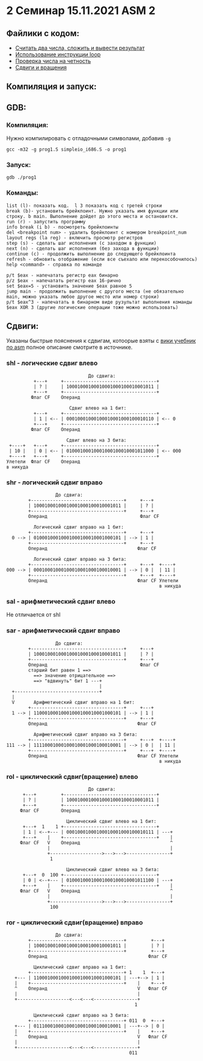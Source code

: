 # 2 Семинар 15.11.2021 ASM 2

## Файлики с кодом:
- [Считать два числа, сложить и вывести результат](add_two.S)
- [Использование инструкции loop](loop.S)
- [Проверка числа на четность](even.S)
- [Сдвиги и вращения](shifts.S)

## Компиляция и запуск:

## GDB:

### Компиляция:

Нужно компилировать с отладочными символами, добавив `-g`

`gcc -m32 -g prog1.S simpleio_i686.S -o prog1`

### Запуск:

`gdb ./prog1`

### Команды:

    list (l)- показать код.  l 3 показать код с третей строки
    break (b)- установить брейкпоинт. Нужно указать имя функции или строку. b main. Выполнение дойдет до этого места и остановится.
    run (r) - запустить программу
    info break (i b) - посмотреть брейкпоинты
    del <breakpoint num> - удалить брейкпоинт с номером breakpoint_num
    layout regs (la reg) - включить просмотр регистров
    step (s) - сделать шаг исполнения (с заходом в функции)
    next (n) - сделать шаг исполнения (без захода в функции)
    continue (c) - продолжить выполнение до следующего брейкпоинта
    refresh - обновить отображение (если все съехало или перекособочилось)
    help <command> - справка по команде

    p/t $eax - напечатать регистр eax бинарно
    p/z $eax - напечатать регистр eax 16-рично
    set $eax=5 - установить значение $eax равное 5
    jump main - продолжить выполнение с другого места (не обязательно main, можно указать любое другое место или номер строки)
    p/t $eax^3 - напечатать в бинарном виде рузультат выполнения команды $eax XOR 3 (другие логические операции тоже можно использовать)

## Сдвиги:

Указаны быстрые пояснения к сдвигам, котоорые взяты с [вики учебник по asm](https://ru.wikibooks.org/wiki/%D0%90%D1%81%D1%81%D0%B5%D0%BC%D0%B1%D0%BB%D0%B5%D1%80_%D0%B2_Linux_%D0%B4%D0%BB%D1%8F_%D0%BF%D1%80%D0%BE%D0%B3%D1%80%D0%B0%D0%BC%D0%BC%D0%B8%D1%81%D1%82%D0%BE%D0%B2_C) полное описание смотрите в источнике.

### shl - логические сдвиг влево

```
                              До сдвига:
          +---+     +----------------------------------+
          | ? |     | 10001000100010001000100010001011 |
          +---+     +----------------------------------+
         Флаг CF    Операнд
 
                       Сдвиг влево на 1 бит:
          +---+     +----------------------------------+
          | 1 | <-- | 00010001000100010001000100010110 | <-- 0
          +---+     +----------------------------------+
         Флаг CF    Операнд
 
                      Сдвиг влево на 3 бита:
 +----+   +---+     +----------------------------------+
 | 10 |   | 0 | <-- | 01000100010001000100010001011000 | <-- 000
 +----+   +---+     +----------------------------------+
Улетели  Флаг CF    Операнд
в никуда

```

### shr - логический сдвиг вправо

```
                  До сдвига:
        +----------------------------------+     +---+
        | 10001000100010001000100010001011 |     | ? |
        +----------------------------------+     +---+
        Операнд                                  Флаг CF

          Логический сдвиг вправо на 1 бит:
        +----------------------------------+     +---+
  0 --> | 01000100010001000100010001000101 | --> | 1 |
        +----------------------------------+     +---+
        Операнд                                 Флаг CF

          Логический сдвиг вправо на 3 бита:
        +----------------------------------+     +---+  +----+
000 --> | 00010001000100010001000100010001 | --> | 0 |  | 11 |
        +----------------------------------+     +---+  +----+
        Операнд                                 Флаг CF Улетели
                                                        в никуда
```

### sal - арифметический сдвиг влево

Не отличается от shl

### sar - арифметический сдвиг вправо

```
                  До сдвига:
        +----------------------------------+     +---+
        | 10001000100010001000100010001011 |     | ? |
        +----------------------------------+     +---+
        Операнд                                  Флаг CF
        старший бит равен 1 ==>
          ==> значение отрицательное ==>
          ==> "вдвинуть" бит 1 ---+
                                  |
  +-------------------------------+
  |
  V       Арифметический сдвиг вправо на 1 бит:
        +----------------------------------+     +---+
  1 --> | 11000100010001000100010001000101 | --> | 1 |
        +----------------------------------+     +---+
        Операнд                                 Флаг CF

          Арифметический сдвиг вправо на 3 бита:
        +----------------------------------+     +---+  +----+
111 --> | 11110001000100010001000100010001 | --> | 0 |  | 11 |
        +----------------------------------+     +---+  +----+
        Операнд                                 Флаг CF Улетели
                                                        в никуда
```

### rol - циклический сдвиг(вращение) влево

```
                              До сдвига:
      +---+         +----------------------------------+
      | ? |         | 10001000100010001000100010001011 |
      +---+         +----------------------------------+
     Флаг CF        Операнд
 
                      Циклический сдвиг влево на 1 бит:
      +---+  1    1 +----------------------------------+
      | 1 | <--+--- | 00010001000100010001000100010111 | ---+
      +---+    |    +----------------------------------+    |
     Флаг CF   V    Операнд                                 ^
               |                                            |
               +------------------->--->--->----------------+
                1
 
                      Циклический сдвиг влево на 3 бита:
      +---+  0  100 +----------------------------------+
      | 0 | <--+--- | 01000100010001000100010001011100 | ---+
      +---+    |    +----------------------------------+    |
     Флаг CF   V    Операнд                                 ^
               |                                            |
               +------------------->--->--->----------------+
                100

```

### ror - циклический сдвиг(вращение) вправо

```
                  До сдвига:
        +----------------------------------+         +---+
        | 10001000100010001000100010001011 |         | ? |
        +----------------------------------+         +---+
        Операнд                                     Флаг CF

          Циклический сдвиг вправо на 1 бит:
        +----------------------------------+ 1    1  +---+
   +--- | 11000100010001000100010001000101 | ---+--> | 1 |
   |    +----------------------------------+    |    +---+
   ^    Операнд                                 V   Флаг CF
   |                                            |
   +-------------------<---<---<----------------+
                                               1

          Циклический сдвиг вправо на 3 бита:
        +----------------------------------+ 011  0  +---+
   +--- | 01110001000100010001000100010001 | ---+--> | 0 |
   |    +----------------------------------+    |    +---+
   ^    Операнд                                 V   Флаг CF
   |                                            |
   +-------------------<---<---<----------------+
                                             011

```
